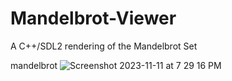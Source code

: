 # Mandelbrot-Viewer
A C++/SDL2 rendering of the Mandelbrot Set

mandelbrot
![Screenshot 2023-11-11 at 7 29 16 PM](https://github.com/oscarabreu/Mandelbrot-Viewer/assets/99779654/19471bbc-0cef-4846-889d-0fa9bca381b2)

